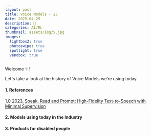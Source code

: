 ```yaml
---
layout: post
title: Voice Models - 25
date: 2025-04-29
description: 🥥
categories: AI/ML
thumbnail: assets/img/9.jpg
images:
  lightbox2: true
  photoswipe: true
  spotlight: true
  venobox: true
---
```



Welcome ✨!

Let's take a look at the history of Voice Models we're using today.


#### 1. References

<p style="margin-bottom:1em;"></p>
<p style="margin-bottom:1em;"></p>

1.0 2023, [Speak, Read and Prompt: High-Fidelity Text-to-Speech with Minimal Supervision](https://direct.mit.edu/tacl/article/doi/10.1162/tacl_a_00618/118854)


<p style="margin-bottom:1em;"></p>
<p style="margin-bottom:1em;"></p>



#### 2. Models using today in the Industry

<p style="margin-bottom:1em;"></p>
<p style="margin-bottom:1em;"></p>



#### 3. Products for disabled people

<p style="margin-bottom:1em;"></p>
<p style="margin-bottom:1em;"></p>


